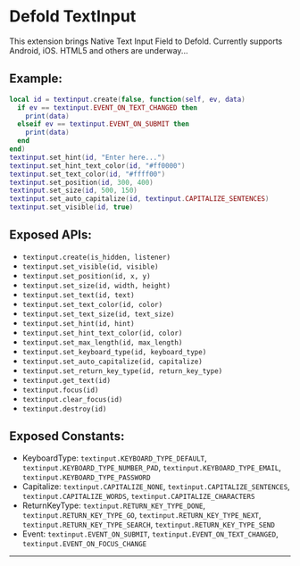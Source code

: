 # Defold TextInput

This extension brings Native Text Input Field to Defold.
Currently supports Android, iOS. HTML5 and others are underway...

## Example:
```lua
local id = textinput.create(false, function(self, ev, data)
  if ev == textinput.EVENT_ON_TEXT_CHANGED then
    print(data)
  elseif ev == textinput.EVENT_ON_SUBMIT then
    print(data)
  end
end)
textinput.set_hint(id, "Enter here...")
textinput.set_hint_text_color(id, "#ff0000")
textinput.set_text_color(id, "#ffff00")
textinput.set_position(id, 300, 400)
textinput.set_size(id, 500, 150)
textinput.set_auto_capitalize(id, textinput.CAPITALIZE_SENTENCES)
textinput.set_visible(id, true)
```

## Exposed APIs:
* `textinput.create(is_hidden, listener)`
* `textinput.set_visible(id, visible)`
* `textinput.set_position(id, x, y)`
* `textinput.set_size(id, width, height)`
* `textinput.set_text(id, text)`
* `textinput.set_text_color(id, color)`
* `textinput.set_text_size(id, text_size)`
* `textinput.set_hint(id, hint)`
* `textinput.set_hint_text_color(id, color)`
* `textinput.set_max_length(id, max_length)`
* `textinput.set_keyboard_type(id, keyboard_type)`
* `textinput.set_auto_capitalize(id, capitalize)`
* `textinput.set_return_key_type(id, return_key_type)`
* `textinput.get_text(id)`
* `textinput.focus(id)`
* `textinput.clear_focus(id)`
* `textinput.destroy(id)`

## Exposed Constants:
* KeyboardType: `textinput.KEYBOARD_TYPE_DEFAULT`, `textinput.KEYBOARD_TYPE_NUMBER_PAD`, `textinput.KEYBOARD_TYPE_EMAIL`, `textinput.KEYBOARD_TYPE_PASSWORD`
* Capitalize: `textinput.CAPITALIZE_NONE`, `textinput.CAPITALIZE_SENTENCES`, `textinput.CAPITALIZE_WORDS`, `textinput.CAPITALIZE_CHARACTERS`
* ReturnKeyType: `textinput.RETURN_KEY_TYPE_DONE`, `textinput.RETURN_KEY_TYPE_GO`, `textinput.RETURN_KEY_TYPE_NEXT`, `textinput.RETURN_KEY_TYPE_SEARCH`, `textinput.RETURN_KEY_TYPE_SEND`
* Event: `textinput.EVENT_ON_SUBMIT`, `textinput.EVENT_ON_TEXT_CHANGED`, `textinput.EVENT_ON_FOCUS_CHANGE`

---
